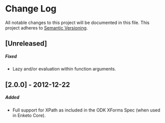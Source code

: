 Change Log
=========
All notable changes to this project will be documented in this file.
This project adheres to [Semantic Versioning](http://semver.org/).

[Unreleased]
------------------------
##### Fixed
- Lazy and/or evaluation within function arguments.

[2.0.0] - 2012-12-22
-----------------------
##### Added
- Full support for XPath as included in the ODK XForms Spec (when used in Enketo Core).